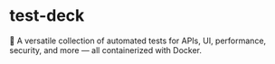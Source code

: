 # test-deck
🧪 A versatile collection of automated tests for APIs, UI, performance, security, and more — all containerized with Docker.
